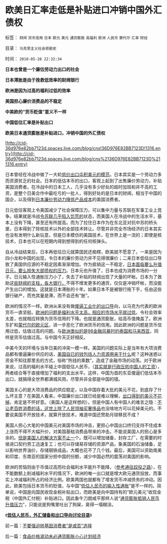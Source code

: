 # 欧美日汇率走低是补贴进口冲销中国外汇债权

标签： `财阀` `货币信用` `日本` `欧元` `美元` `通货膨胀` `高福利` `欧洲` `人民币` `蒙代尔` `汇率` `财经` 

目录： `马克思主义社会悲剧史`

时间： `2010-05-28 22:32:34`

**日本也曾是一个廉估劳动力出口的社会**

**日本滞胀是由于挽救低效率的财阀银行**

**欧洲是因为过高的福利过低的效率**

**美国担心廉价消费品的不稳定**

**中美欧的“货币贬值”意义不一样**

**中国低估汇率是补贴出口**

**欧美日本通货膨胀是补贴进口，冲销中国的外汇债权**

[http://cid-36d976e82bb7123d.spaces.live.com/blog/cns!36D976E82BB7123D!1316.entry](http://cid-36d976e82bb7123d.spaces.live.com/blog/cns%2136D976E82BB7123D%211316.entry)

日本曾经在冷战中做了一大轮[低价出口屯积美元的模范](../../../2010/5/3/“失去的十年”是日本老百姓物美价廉的十年.md)。日本其实是一个劳动力多而资源贫乏的社会。日本的低估本币的出口，客观上起到了出售廉价劳动力，补贴美国消费者。在冷战中的日本工人，几乎没有多少好处的超时加班和并不高的工资，是整个日美合作中最吃亏的一批人，得到好处的是日本的财阀，相当于中国的国企，以及得到[日本廉价劳动力降低产品成本](../../../2010/4/23/每一个美元都滴着中国穷人奉献鲜血.md)的美国消费者。

日元低估客观上令美国减少了社会保障压力，可以集中力量与苏联在军事工业上竞争。结果就是冷战[令苏联几乎陷入饥荒的](../../../2009/8/3/工业化后靠小弟养活的苏联老大哥.md)状态，而美国人在冷战中的生活水平，基本上没有下降，甚至还有所提高。而为了拉住日本作为在东北亚对抗中苏的桥头堡，日本得到了除核技术以外的全部技术转让。尽管并非完全市场经济的日本其实也没有发明什么新玩意，但是日本模仿的美国技术，在世界上是一流的；即使是核技术，日本也可以在短期内得到想得到的任何核弹头。

自从冷战结束后，日本再低估日元就算国民还痴楞，欧美就不愿意了。一来是因为四小龙和中国的出现，令日本的廉价劳动力并不见得很廉价；二来日本低估出口导致了美国供应源的不稳定因素渐渐增加。作为抵销这一不稳定，[日本面临要么升值日元，要么损失大部债权的压力](../../../2009/3/19/美联储增持国债，中国距离广场协议更近.md)。日本元也升值了，日本也成为消费市场的一分子。日元输入性通胀压力小了，失去了补贴的财阀出现了大量的坏帐。日本为了救助这[些财阀的支柱，各大银行，](../../../2008/1/8/中国的银行地产都是政策周期性行业.md)不得不增发更多的通货，仅仅是冲销坏帐，而没能产生出口的增加。这就是日本滞胀的十年。如果日本不是被银行拖下手，任由这些银行破产，而充其量是滞，而不会还有“胀”。

欧洲的情况不一样。欧洲从来没有做[傻逼工业化的出口导](../../../2009/8/2/工业化一定创造价值吗.md)向，以马克为代表的欧洲货币一直坚挺。[欧洲的问题是福利水平太高，相应的市场水平就过低](../../../2009/11/15/民主“主义”乌托邦和北欧社会主义.md)，令社会效率太差，也就相应转换为货币信用的下降。也就是通货膨胀，给高币值掩盖了。欧洲东扩和[蒙代尔的欧元区](../../../2009/6/10/有中国特色的蒙代尔汇率忽悠三角.md)，进一步恶化了欧洲货币的信用。因此欧洲的问题是货币信用过低，估值过高的问题。与[欧洲类似的是98金融风暴时的泰国和马来西亚](../../../2009/5/3/全球化黄宗羲定律：汇率高，百姓苦；低，百姓苦.md)，同样是货币估值过高。与中国今天正好相反。

中美今天的环境与当年日美的冲突一模一样。美国的问题实际上是当年有大项消费品都有傻逼廉价供应的话，[美国自已的钱包括人力资源用来干什么](../../../2010/5/3/美国历史上最可笑的对手.md)呢？这种迷惑以资金不知往那里去的方式，俗称“热钱的乘数”，造成了金融市场的动荡。对于欧洲来说，过高的福利水平碰上中国低估人民币，（[其实就是行政压低中国人的工资](http://hi.baidu.com/darthchn/blog/item/6bba38ca94a1f2f452664f81.html)），两者结合等于直接增加了福利的支出水平。这样，中国为首的东亚傻逼们低估本币出口，就搞得全世界都满城风雨，尽管并非全部是中国的错。

美国关心的是大项消费品的供应稳定，以及中国存着大批的美元不花，到底存了什么坏主意？在美国人看来，中国廉价出口就已经是难以理解，[出口得到的美元不花掉](../../../2009/7/4/IMF不能挽救中国屯积美元的经济危机.md)，肯定是不怀好意。（美国人是这样想的）。但是中国人有中国人的难言之隐：[不让老百姓消费的话，这世上除了人民领袖买奢侈品](../../../2010/4/22/以消费为耻必然导致大萧条或大倒退.md)也没啥地方可以花掉美元的。不要说美国不开放技术，就算开放技术，难道中国还赞助月球移民不成？

美国人担心大笔的中国美元对美国市场的冲击，更担心中国出口终归支持不住成本上涨而不得不大幅升价，对美国基础消费品带来的冲击。不能说美国人的担心是多余的。[但是美国人的解决方案不止一](../../../2010/4/6/社保“费改税”考验劳动者智慧.md)个。既可以增加储备，封存工厂，在需要的时侯进口契约劳工迅速复工；也可以存储易存储的资源产品，象美国的石油储备，足以影响世界油价，存储钢铁成品，大概也花不了几个钱。最后，美国可以资助南美和印度、东南亚的国家分担中国的份额，减少中国必然的震荡对美国的影响。

欧洲的苦恼则由于币值过高而社会福利水平能升不能降，（[参考通往奴役之路](../../../2010/1/27/回顾通往奴役的历史之路.md)），在不能数额上削减福利水平的情况下，欧洲的唯一出口就是增大欧元通货投放，而事实上冲减福利所占的经济比例。欧美两国也就都有了增发货币冲减债务的冲动。因此，欧美包括日本货币的贬值，与中国“[低估人民币的输入性通胀](../../../2010/4/26/低估人民币“贵买贱卖＝全民亏损”.md)”是不一样的。简单说，中国是向国民收现金税补贴出口，而欧美是向中国持有的“欧元美元”收现金税（中国外汇付税）补贴进口。因此象牛刀朗咸平那样人说“[通货膨胀抵销人民币升值压力](../../../2007/12/3/人民币升值与我国恶性通货膨胀的“不正当关系“.md)”，只能说是狗嘴里吐出了狗屎，臭得一塌糊涂。

《[**低估人民币，外汇储备和出口导向讨论目录**](../../../2010/4/26/低估人民币，外汇储备和出口导向讨论目录.md)》



前一篇：[不要强迫转基因消费者&quot;是或否&quot;选择](../../../2010/5/28/不要强迫转基因消费者是或否选择.md)

后一篇：[食品价格波动未必通货膨胀小心计划经济](../../../2010/5/28/食品价格波动未必通货膨胀小心计划经济.md)